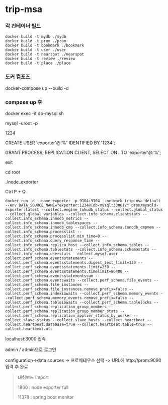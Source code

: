 # trip-msa

### 각 컨테이너 빌드

```
docker build -t mydb ./mydb
docker build -t prom ./prom
docker build -t bookmark ./bookmark
docker build -t user ./user
docker build -t nearspot ./nearspot
docker build -t review ./review
docker build -t place ./place
```

### 도커 컴포즈

docker-compose up --build -d

### compose up 후

docker exec -it db-mysql sh

mysql -uroot -p

1234

CREATE USER 'exporter'@'%' IDENTIFIED BY '1234';

GRANT PROCESS, REPLICATION CLIENT, SELECT ON _._ TO 'exporter'@'%';

exit

cd root

./node_exporter

Ctrl P + Q

```
docker run -d --name exporter -p 9104:9104 --network trip-msa_default --env DATA_SOURCE_NAME="exporter:1234@(db-mysql:3306)/" prom/mysqld-exporter:latest --collect.engine_tokudb_status --collect.global_status --collect.global_variables --collect.info_schema.clientstats --collect.info_schema.innodb_metrics --collect.info_schema.innodb_tablespaces --collect.info_schema.innodb_cmp --collect.info_schema.innodb_cmpmem --collect.info_schema.processlist --collect.info_schema.processlist.min_time=0 --collect.info_schema.query_response_time --collect.info_schema.replica_host --collect.info_schema.tables --collect.info_schema.tablestats --collect.info_schema.schemastats --collect.info_schema.userstats --collect.mysql.user --collect.perf_schema.eventsstatements --collect.perf_schema.eventsstatements.digest_text_limit=120 --collect.perf_schema.eventsstatements.limit=250 --collect.perf_schema.eventsstatements.timelimit=86400 --collect.perf_schema.eventsstatementssum --collect.perf_schema.eventswaits --collect.perf_schema.file_events --collect.perf_schema.file_instances --collect.perf_schema.file_instances.remove_prefix=false --collect.perf_schema.indexiowaits --collect.perf_schema.memory_events --collect.perf_schema.memory_events.remove_prefix=false --collect.perf_schema.tableiowaits --collect.perf_schema.tablelocks --collect.perf_schema.replication_group_members --collect.perf_schema.replication_group_member_stats --collect.perf_schema.replication_applier_status_by_worker --collect.slave_status --collect.slave_hosts --collect.heartbeat --collect.heartbeat.database=true --collect.heartbeat.table=true --collect.heartbeat.utc
```

localhost:3000 접속

admin / admin으로 로그인

configuration->data sources -> 프로메테우스 선택 -> URL에 http://prom:9090 입력 후 완료

> 대쉬보드 Import
>
> 1860 : node exporter full
>
> 11378 : spring boot monitor
